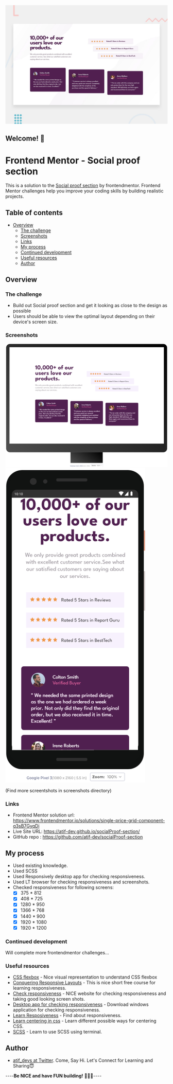 ![Design preview for the Social proof section coding challenge](./design/desktop-preview.jpg)

## Welcome! 👋

# Frontend Mentor - Social proof section

This is a solution to the [Social proof section](https://www.frontendmentor.io/challenges/social-proof-section-6e0qTv_bA) by frontendmentor. Frontend Mentor challenges help you improve your coding skills by building realistic projects. 

## Table of contents

- [Overview](#overview)
  - [The challenge](#the-challenge)
  - [Screenshots](#screenshots)
  - [Links](#links)
  - [My process](#my-process)
  - [Continued development](#continued-development)
  - [Useful resources](#useful-resources)
  - [Author](#author)

## Overview

### The challenge

- Build out Social proof section and get it looking as close to the design as possible
- Users should be able to view the optimal layout depending on their device's screen size.

### Screenshots

![PC View](https://github.com/atif-dev/socialProof-section/blob/main/screenshots/1440%20X%20900.png?raw=true)
![Mobile view](https://github.com/atif-dev/socialProof-section/blob/main/screenshots/Google%20Pixel%203(5.5%20in).png?raw=true)

(Find more screentshots in screenshots directory)

### Links

- Frontend Mentor solution url:  https://www.frontendmentor.io/solutions/single-price-grid-component-q3sB7GyqDi
- Live Site URL: https://atif-dev.github.io/socialProof-section/
- GitHub repo : https://github.com/atif-dev/socialProof-section

## My process

  - Used existing knowledge.
  - Used SCSS
  - Used Responsively desktop app for checking responsiveness.
  - Used LT browser for checking responsiveness and screenshots.
  - Checked responsiveness for following screens:
    - [x] 375 * 812
    - [x] 408 * 725
    - [x] 1280 * 950
    - [x] 1366 * 768
    - [x] 1440 * 900
    - [x] 1920 * 1080
    - [x] 1920 * 1200

### Continued development

  Will complete more frontendmentor challenges... 

### Useful resources

- [CSS flexbox](https://css-tricks.com/snippets/css/a-guide-to-flexbox/) - Nice visual representation to understand CSS flexbox 
- [Conquering Responsive Layouts](https://courses.kevinpowell.co/conquering-responsive-layouts) - This is nice short free course for learning responsiveness.
- [Check responsiveness](https://www.lambdatest.com/mobile-view-website) - NICE website for checking responsiveness and taking good looking screen shots.
- [Desktop app for checking responsiveness](https://responsively.app/) - Download windows application for checking responsiveness.
- [Learn Resposiveness](https://web.dev/learn/design/) - Find about responsiveness.
- [Learn centering in css](https://moderncss.dev/complete-guide-to-centering-in-css/) - Learn different possible ways for centering CSS.
- [SCSS](https://moderncss.dev/complete-guide-to-centering-in-css/) - Learn to use SCSS using terminal.

## Author

- [atif_devs at Twitter](https://twitter.com/atif_devs). Come, Say Hi. Let's Connect for Learning and Sharing😇

----**Be NICE and have FUN building!** 🚀😎😇----
